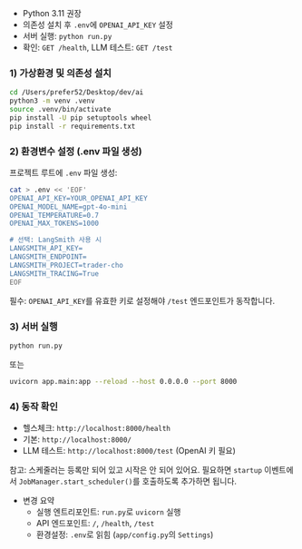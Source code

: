 - Python 3.11 권장
- 의존성 설치 후 `.env`에 `OPENAI_API_KEY` 설정
- 서버 실행: `python run.py`
- 확인: `GET /health`, LLM 테스트: `GET /test`

### 1) 가상환경 및 의존성 설치
```bash
cd /Users/prefer52/Desktop/dev/ai
python3 -m venv .venv
source .venv/bin/activate
pip install -U pip setuptools wheel
pip install -r requirements.txt
```

### 2) 환경변수 설정 (.env 파일 생성)
프로젝트 루트에 `.env` 파일 생성:
```bash
cat > .env << 'EOF'
OPENAI_API_KEY=YOUR_OPENAI_API_KEY
OPENAI_MODEL_NAME=gpt-4o-mini
OPENAI_TEMPERATURE=0.7
OPENAI_MAX_TOKENS=1000

# 선택: LangSmith 사용 시
LANGSMITH_API_KEY=
LANGSMITH_ENDPOINT=
LANGSMITH_PROJECT=trader-cho
LANGSMITH_TRACING=True
EOF
```

필수: `OPENAI_API_KEY`를 유효한 키로 설정해야 `/test` 엔드포인트가 동작합니다.

### 3) 서버 실행
```bash
python run.py
```
또는
```bash
uvicorn app.main:app --reload --host 0.0.0.0 --port 8000
```

### 4) 동작 확인
- 헬스체크: `http://localhost:8000/health`
- 기본: `http://localhost:8000/`
- LLM 테스트: `http://localhost:8000/test`  (OpenAI 키 필요)

참고: 스케줄러는 등록만 되어 있고 시작은 안 되어 있어요. 필요하면 `startup` 이벤트에서 `JobManager.start_scheduler()`를 호출하도록 추가하면 됩니다.

- 변경 요약
  - 실행 엔트리포인트: `run.py`로 `uvicorn` 실행
  - API 엔드포인트: `/`, `/health`, `/test`
  - 환경설정: `.env`로 읽힘 (`app/config.py`의 `Settings`)